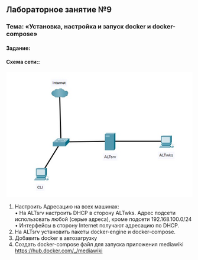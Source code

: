 ## Лабораторное занятие №9  
### Тема: «Установка, настройка и запуск docker и docker-compose»  

#### **Задание:**  
#### **Схема сети::**  
![Getting Started](../images/mdk02.01/adm8.jpg)     

1.	Настроить Адресацию на всех машинах:  
    •	На ALTsrv настроить DHCP в сторону ALTwks. Адрес подсети использовать любой (серые адреса), кроме подсети 192.168.100.0/24  
    •	Интерфейсы в сторону Internet получают адресацию по DHCP.  
2.	На ALTsrv установить пакеты docker-engine и docker-compose.
3.	Добавить docker в автозагрузку
4.	Создать docker-compose файл для запуска приложения mediawiki
https://hub.docker.com/_/mediawiki
